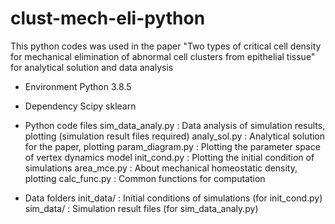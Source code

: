 # clust-mech-eli-python
 This python codes was used in the paper "Two types of critical cell density for mechanical elimination of abnormal cell clusters from epithelial tissue" for analytical solution and data analysis

- Environment
Python 3.8.5

- Dependency
Scipy
sklearn

- Python code files
sim_data_analy.py : Data analysis of simulation results, plotting (simulation result files required)
analy_sol.py : Analytical solution for the paper, plotting
param_diagram.py : Plotting the parameter space of vertex dynamics model
init_cond.py : Plotting the initial condition of simulations
area_mce.py : About mechanical homeostatic density, plotting
calc_func.py : Common functions for computation

- Data folders
init_data/ : Initial conditions of simulations (for init_cond.py)
sim_data/ : Simulation result files (for sim_data_analy.py)
